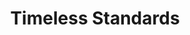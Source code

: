 ---
ee_id_thing: '151'
site: '1'
type: '2'
inv_num: 2010-089
add_credit:
url: 2010-089-timeless-standards-4
title: Timeless Standards
year: '2010'
display_year: '2010'
medium: Inkjet on Comtex
dims: 56 x 40 inches
pitch:
ps:
live_url:
youtube:
related_code:
imgs: timeless-standards-2010-089-full-cropped-database-ropac.jpg
subheading:
download:
commission:
related:
layout: things-i-made
---